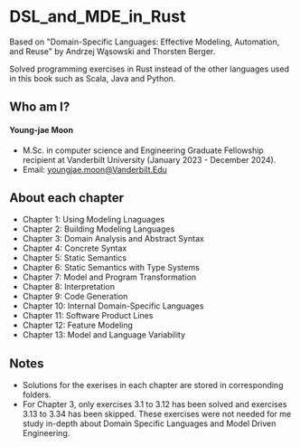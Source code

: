 # DSL_and_MDE_in_Rust
Based on "Domain-Specific Languages: Effective Modeling, Automation, and Reuse" by Andrzej Wąsowski and Thorsten Berger.

Solved programming exercises in Rust instead of the other languages used in this book such as Scala, Java and Python.

## Who am I?
#### Young-jae Moon
* M.Sc. in computer science and Engineering Graduate Fellowship recipient at Vanderbilt University (January 2023 - December 2024).
* Email: youngjae.moon@Vanderbilt.Edu

## About each chapter
* Chapter 1: Using Modeling Lnaguages
* Chapter 2: Building Modeling Languages
* Chapter 3: Domain Analysis and Abstract Syntax
* Chapter 4: Concrete Syntax
* Chapter 5: Static Semantics
* Chapter 6: Static Semantics with Type Systems
* Chapter 7: Model and Program Transformation
* Chapter 8: Interpretation
* Chapter 9: Code Generation
* Chapter 10: Internal Domain-Specific Languages
* Chapter 11: Software Product Lines
* Chapter 12: Feature Modeling
* Chapter 13: Model and Language Variability

## Notes

* Solutions for the exerises in each chapter are stored in corresponding folders.
* For Chapter 3, only exercises 3.1 to 3.12 has been solved and exercises 3.13 to 3.34 has been skipped. These exercises were not needed for me study in-depth about Domain Specific Languages and Model Driven Engineering.
